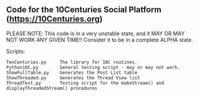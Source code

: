 Code for the 10Centuries Social Platform
(https://10Centuries.org)
----------------------------------------

PLEASE NOTE: This code is in a very unstable state, and it MAY OR MAY NOT WORK
	ANY GIVEN TIME!! Consider it to be in a complete ALPHA state.

Scripts:

	TenCenturies.py		The library for 10C routines.
	Python10C.py		General testing script - may or may not work.
	ShowFullTable.py	Generates the Post List table
	ShowThreaded.py		Generates the Thread View list
	ThreadTest.py		Testing script for the makeStream() and displayThreadedStream() procedures
	
